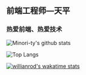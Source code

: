 ## 前端工程师—天平

### 热爱前端、热爱技术

![Minori-ty's github stats](https://github-readme-stats.vercel.app/api?username=Minori-ty&show_icons=true&theme=vue)

![Top Langs](https://github-readme-stats.vercel.app/api/top-langs/?username=Minori-ty)

[![willianrod's wakatime stats](https://github-readme-stats.vercel.app/api/wakatime?username=Minori-ty)](https://github.com/anuraghazra/github-readme-stats)
